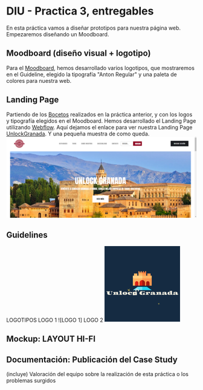 # DIU - Practica 3, entregables
En esta práctica vamos a diseñar prototipos para nuestra página web. Empezaremos diseñando un Moodboard.
## Moodboard (diseño visual + logotipo)   
Para el [Moodboard](./Moodboard.pdf), hemos desarrollado varios logotipos, que mostraremos en el Guideline, elegido la tipografía "Anton Regular" y una paleta de colores para nuestra web. 

## Landing Page
Partiendo de los [Bocetos](../P2/Bocetos.pdf) realizados en la práctica anterior, y con los logos y tipografía elegidos en el Moodboard.
Hemos desarrollado el Landing Page utilizando [Webflow](http://www.webflow.com/). 
Aquí dejamos el enlace para ver nuestra Landing Page [UnlockGranada](https://unlockgranada.webflow.io/).
Y una pequeña muestra de como queda.
![LandingPage](./LandingPage.PNG)
## Guidelines
  LOGOTIPOS
     LOGO 1
  ![LOGO 1]
     LOGO 2 
  ![lOGO 2](./logo2.png)   
  
  
## Mockup: LAYOUT HI-FI


## Documentación: Publicación del Case Study


(incluye) Valoración del equipo sobre la realización de esta práctica o los problemas surgidos
 
